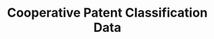 ---
bigquery: https://console.cloud.google.com/bigquery?p=patents-public-data&d=cpc&page=dataset
citation: '“Cooperative Patent Classification” by the EPO and USPTO, for public use. '
contributors: EPO, USPTO
cost: None
description: Cooperative Patent Classification Data contains the scheme and definitions
  of the Cooperative Patent Classification system for classifying patent documents.
  The CPC is the result of a partnership between the EPO and the USPTO in their joint
  effort to develop a common, internationally compatible classification system for
  technical documents, in particular patent publications, which will be used by both
  offices in the patent granting process
documentation: https://www.cooperativepatentclassification.org/cpcSchemeAndDefinitions
last_edit: Mon, 04 Apr 2022 19:07:06 GMT
location: https://www.cooperativepatentclassification.org/index
maintained_by: USPTO, EPO
schema_fields: '[''dateRevised'', ''limitingReferences'', ''child_groups'', ''titleFull'',
  ''residual_references'', ''children'', ''residualReferences'', ''ipcConcordant'',
  ''childGroups'', ''informativeReferences'', ''application_references'', ''limiting_references'',
  ''additional_only'', ''level'', ''symbol'', ''title_part'', ''date_revised'', ''breakdown_code'',
  ''title_full'', ''notAllocatable'', ''sizeCache'', ''not_allocatable'', ''applicationReferences'',
  ''definition'', ''parents'', ''glossary'', ''breakdownCode'', ''status'', ''synonyms'',
  ''informative_references'', ''ipc_concordant'', ''titlePart'']'
shortname: cooperative_patent_classification
tags:
- patents
- science
title: Cooperative Patent Classification Data
uuid: 984374a7-16e9-4b35-9445-458daceb01bf
---